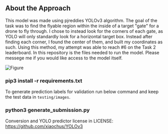 


## About the Approach
This model was made using pjreddies YOLOv3 algorithm. The goal of the task was to find the flyable region within the inside of a target "gate" for a drone to fly through. I chose to instead look for the corners of each gate, as YOLO will only standardly look for a horizontal target box. Instead after finding each corner, I found the center of them, and built my coordinates as such. Using this method, my attempt was able to reach #6 on the Task 2 leaderboard. In this repository is the files needed to run the model. Please messege me if you would like access to the model itself.

![Figure](https://imgur.com/a/JM0nTbX "Shows the corners")

### pip3 install -r requirements.txt

To generate prediction labels for validation run below command and keep the test data in `testing/images`.

### python3 generate_submission.py 

Conversion and YOLO predictor license in LICENSE: https://github.com/xiaochus/YOLOv3
